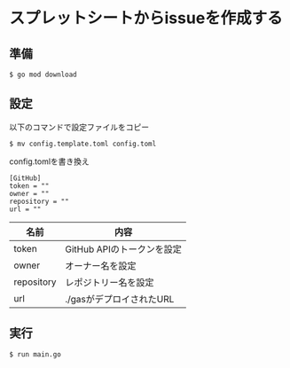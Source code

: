 # スプレットシートからissueを作成する

## 準備

```
$ go mod download
```

## 設定

以下のコマンドで設定ファイルをコピー

```
$ mv config.template.toml config.toml 
```

config.tomlを書き換え

```
[GitHub]
token = ""
owner = ""
repository = ""
url = ""

```



| 名前 | 内容 |
----|---- 
|  token  |  GitHub APIのトークンを設定  |
|  owner  |  オーナー名を設定  |
|  repository  |  レポジトリー名を設定  |
|  url  |  ./gasがデプロイされたURL  |


## 実行

```
$ run main.go
```

